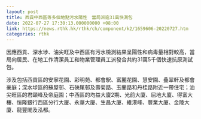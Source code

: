 ```yaml
---
layout: post
title: 西貢中西區等多個地點污水陽性　當局派逾31萬快測包
date: 2022-07-27 17:30:13.000000000 +08:00
link: https://news.rthk.hk/rthk/ch/component/k2/1659606-20220727.htm
categories: rthk
---
```


因應西貢、深水埗、油尖旺及中西區有污水檢測結果呈陽性和病毒量相對較高，當局向居民、在地工作清潔員工和物業管理員工派發合共約31萬5千個快速抗原測試包。

涉及包括西貢區的安寧花園、彩明苑、都會駅、富麗花園、慧安園、叠翠軒及都會豪庭；深水埗區的蘇屋邨、石硤尾邨及壽菊路、玉蘭路和丹桂路附近一帶住宅；油尖旺區的君頤峰及帝庭園；中西區的均益大廈2期、光前大廈、屈地大廈、得富大樓、恒隆銀行西區分行大廈、永華大廈、生昌大廈、維港峰、豐業大廈、金陵大廈、龍豐閣及泓都。
